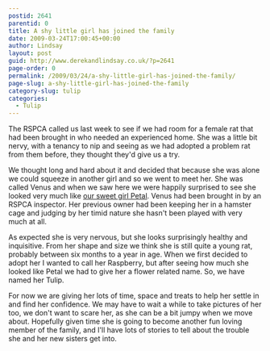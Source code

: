 ```yaml
---
postid: 2641
parentid: 0
title: A shy little girl has joined the family
date: 2009-03-24T17:00:45+00:00
author: Lindsay
layout: post
guid: http://www.derekandlindsay.co.uk/?p=2641
page-order: 0
permalink: /2009/03/24/a-shy-little-girl-has-joined-the-family/
page-slug: a-shy-little-girl-has-joined-the-family
category-slug: tulip
categories:
  - Tulip
---
```

The RSPCA called us last week to see if we had room for a female rat that had been brought in who needed an experienced home. She was a little bit nervy, with a tenancy to nip and seeing as we had adopted a problem rat from them before, they thought they'd give us a try.

We thought long and hard about it and decided that because she was alone we could squeeze in another girl and so we went to meet her. She was called Venus and when we saw here we were happily surprised to see she looked very much like [our sweet girl Petal](/petal/ "Petal"). Venus had been brought in by an RSPCA inspector. Her previous owner had been keeping her in a hamster cage and judging by her timid nature she hasn't been played with very much at all.

As expected she is very nervous, but she looks surprisingly healthy and inquisitive. From her shape and size we think she is still quite a young rat, probably between six months to a year in age. When we first decided to adopt her I wanted to call her Raspberry, but after seeing how much she looked like Petal we had to give her a flower related name. So, we have named her Tulip.

For now we are giving her lots of time, space and treats to help her settle in and find her confidence. We may have to wait a while to take pictures of her too, we don't want to scare her, as she can be a bit jumpy when we move about. Hopefully given time she is going to become another fun loving member of the family, and I'll have lots of stories to tell about the trouble she and her new sisters get into.